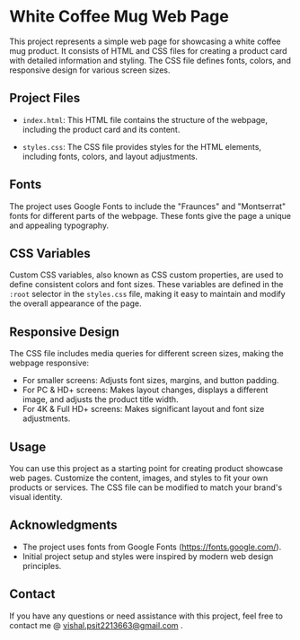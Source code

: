 # White Coffee Mug Web Page

This project represents a simple web page for showcasing a white coffee mug product. It consists of HTML and CSS files for creating a product card with detailed information and styling. The CSS file defines fonts, colors, and responsive design for various screen sizes.

## Project Files

- `index.html`: This HTML file contains the structure of the webpage, including the product card and its content.

- `styles.css`: The CSS file provides styles for the HTML elements, including fonts, colors, and layout adjustments.

## Fonts

The project uses Google Fonts to include the "Fraunces" and "Montserrat" fonts for different parts of the webpage. These fonts give the page a unique and appealing typography.

## CSS Variables

Custom CSS variables, also known as CSS custom properties, are used to define consistent colors and font sizes. These variables are defined in the `:root` selector in the `styles.css` file, making it easy to maintain and modify the overall appearance of the page.

## Responsive Design

The CSS file includes media queries for different screen sizes, making the webpage responsive:

- For smaller screens: Adjusts font sizes, margins, and button padding.
- For PC & HD+ screens: Makes layout changes, displays a different image, and adjusts the product title width.
- For 4K & Full HD+ screens: Makes significant layout and font size adjustments.

## Usage

You can use this project as a starting point for creating product showcase web pages. Customize the content, images, and styles to fit your own products or services. The CSS file can be modified to match your brand's visual identity.


## Acknowledgments

- The project uses fonts from Google Fonts (https://fonts.google.com/).
- Initial project setup and styles were inspired by modern web design principles.

## Contact

If you have any questions or need assistance with this project, feel free to contact me @ vishal.psit2213663@gmail.com .

